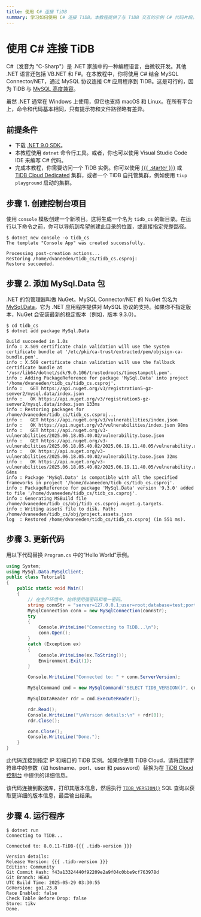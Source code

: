 ```yaml
---
title: 使用 C# 连接 TiDB
summary: 学习如何使用 C# 连接 TiDB。本教程提供了与 TiDB 交互的示例 C# 代码片段。
---
```


# 使用 C\# 连接 TiDB

C#（发音为 "C-Sharp"）是 .NET 家族中的一种编程语言，由微软开发。其他 .NET 语言还包括 VB.NET 和 F#。在本教程中，你将使用 C# 结合 MySQL Connector/NET，通过 MySQL 协议连接 C# 应用程序到 TiDB。这是可行的，因为 TiDB 与 [MySQL 高度兼容](/mysql-compatibility.md)。

虽然 .NET 通常在 Windows 上使用，但它也支持 macOS 和 Linux。在所有平台上，命令和代码基本相同，只有提示符和文件路径略有差异。

## 前提条件

- 下载 [.NET 9.0 SDK](https://dotnet.microsoft.com/en-us/download)。
- 本教程使用 `dotnet` 命令行工具。或者，你也可以使用 Visual Studio Code IDE 来编写 C# 代码。
- 完成本教程，你需要访问一个 TiDB 实例。你可以使用 [{{{ .starter }}}](https://docs.pingcap.com/tidbcloud/select-cluster-tier/#tidb-cloud-serverless) 或 [TiDB Cloud Dedicated](https://docs.pingcap.com/tidbcloud/select-cluster-tier/#tidb-cloud-dedicated) 集群，或者一个 TiDB 自托管集群，例如使用 `tiup playground` 启动的集群。

## 步骤 1. 创建控制台项目

使用 `console` 模板创建一个新项目。这将生成一个名为 `tidb_cs` 的新目录。在运行以下命令之前，你可以导航到希望创建此目录的位置，或直接指定完整路径。

```
$ dotnet new console -o tidb_cs
The template "Console App" was created successfully.

Processing post-creation actions...
Restoring /home/dvaneeden/tidb_cs/tidb_cs.csproj:
Restore succeeded.
```

## 步骤 2. 添加 MySql.Data 包

.NET 的包管理器叫做 NuGet。MySQL Connector/NET 的 NuGet 包名为 [MySql.Data](https://www.nuget.org/packages/MySql.Data)，它为 .NET 应用程序提供对 MySQL 协议的支持。如果你不指定版本，NuGet 会安装最新的稳定版本（例如，版本 9.3.0）。

```
$ cd tidb_cs
$ dotnet add package MySql.Data

Build succeeded in 1.0s
info : X.509 certificate chain validation will use the system certificate bundle at '/etc/pki/ca-trust/extracted/pem/objsign-ca-bundle.pem'.
info : X.509 certificate chain validation will use the fallback certificate bundle at '/usr/lib64/dotnet/sdk/9.0.106/trustedroots/timestampctl.pem'.
info : Adding PackageReference for package 'MySql.Data' into project '/home/dvaneeden/tidb_cs/tidb_cs.csproj'.
info :   GET https://api.nuget.org/v3/registration5-gz-semver2/mysql.data/index.json
info :   OK https://api.nuget.org/v3/registration5-gz-semver2/mysql.data/index.json 133ms
info : Restoring packages for /home/dvaneeden/tidb_cs/tidb_cs.csproj...
info :   GET https://api.nuget.org/v3/vulnerabilities/index.json
info :   OK https://api.nuget.org/v3/vulnerabilities/index.json 98ms
info :   GET https://api.nuget.org/v3-vulnerabilities/2025.06.18.05.40.02/vulnerability.base.json
info :   GET https://api.nuget.org/v3-vulnerabilities/2025.06.18.05.40.02/2025.06.19.11.40.05/vulnerability.update.json
info :   OK https://api.nuget.org/v3-vulnerabilities/2025.06.18.05.40.02/vulnerability.base.json 32ms
info :   OK https://api.nuget.org/v3-vulnerabilities/2025.06.18.05.40.02/2025.06.19.11.40.05/vulnerability.update.json 64ms
info : Package 'MySql.Data' is compatible with all the specified frameworks in project '/home/dvaneeden/tidb_cs/tidb_cs.csproj'.
info : PackageReference for package 'MySql.Data' version '9.3.0' added to file '/home/dvaneeden/tidb_cs/tidb_cs.csproj'.
info : Generating MSBuild file /home/dvaneeden/tidb_cs/obj/tidb_cs.csproj.nuget.g.targets.
info : Writing assets file to disk. Path: /home/dvaneeden/tidb_cs/obj/project.assets.json
log  : Restored /home/dvaneeden/tidb_cs/tidb_cs.csproj (in 551 ms).
```

## 步骤 3. 更新代码

用以下代码替换 `Program.cs` 中的“Hello World”示例。

```cs
using System;
using MySql.Data.MySqlClient;
public class Tutorial1
{
    public static void Main()
    {
        // 在生产环境中，始终使用强密码和唯一密码。
        string connStr = "server=127.0.0.1;user=root;database=test;port=4000;AllowUserVariables=true";
        MySqlConnection conn = new MySqlConnection(connStr);
        try
        {
            Console.WriteLine("Connecting to TiDB...\n");
            conn.Open();
        }
        catch (Exception ex)
        {
            Console.WriteLine(ex.ToString());
            Environment.Exit(1);
        }

        Console.WriteLine("Connected to: " + conn.ServerVersion);

        MySqlCommand cmd = new MySqlCommand("SELECT TIDB_VERSION()", conn);

        MySqlDataReader rdr = cmd.ExecuteReader();

        rdr.Read();
        Console.WriteLine("\nVersion details:\n" + rdr[0]);
        rdr.Close();

        conn.Close();
        Console.WriteLine("Done.");
    }
}
```

此代码连接到指定 IP 和端口的 TiDB 实例。如果你使用 TiDB Cloud，请将连接字符串中的参数（如 hostname、port、user 和 password）替换为在 [TiDB Cloud 控制台](https://tidbcloud.com/) 中提供的详细信息。

该代码连接到数据库，打印其版本信息，然后执行 [`TIDB_VERSION()`](/functions-and-operators/tidb-functions.md#tidb_version) SQL 查询以获取更详细的版本信息，最后输出结果。

## 步骤 4. 运行程序

```
$ dotnet run
Connecting to TiDB...

Connected to: 8.0.11-TiDB-{{{ .tidb-version }}}

Version details:
Release Version: {{{ .tidb-version }}}
Edition: Community
Git Commit Hash: f43a13324440f92209e2a9f04c0bbe9cf763978d
Git Branch: HEAD
UTC Build Time: 2025-05-29 03:30:55
GoVersion: go1.23.8
Race Enabled: false
Check Table Before Drop: false
Store: tikv
Done.
```